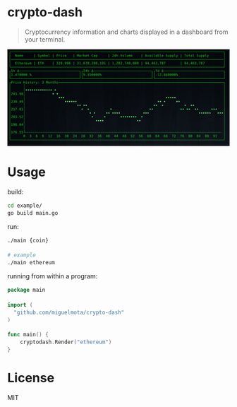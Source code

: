 # crypto-dash

> Cryptocurrency information and charts displayed in a dashboard from your terminal.

<img src="./screenshot.png" width="750">

# Usage

build:

```bash
cd example/
go build main.go
```

run:

```bash
./main {coin}

# example
./main ethereum
```

running from within a program:

```go
package main

import (
  "github.com/miguelmota/crypto-dash"
)

func main() {
	cryptodash.Render("ethereum")
}
```

# License

MIT


